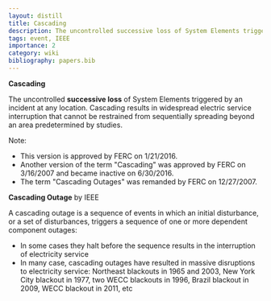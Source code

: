 ```yaml
---
layout: distill
title: Cascading
description: The uncontrolled successive loss of System Elements triggered by an incident
tags: event, IEEE
importance: 2
category: wiki
bibliography: papers.bib
---
```


**Cascading** <d-cite key="nerc2024glossary"></d-cite>

The uncontrolled **successive loss** of System Elements triggered by an incident at any location.
Cascading results in widespread electric service interruption that cannot be restrained from sequentially spreading beyond an area predetermined by studies.

Note:

- This version is approved by FERC on 1/21/2016.
- Another version of the term "Cascading" was approved by FERC on 3/16/2007 and became inactive on 6/30/2016.
- The term "Cascading Outages" was remanded by FERC on 12/27/2007.

**Cascading Outage** by IEEE <d-cite key="ieee2014cascading"></d-cite>

A cascading outage is a sequence of events in which an initial disturbance, or a set of disturbances, triggers a sequence of one or more dependent component outages:

- In some cases they halt before the sequence results in the interruption of electricity service
- In many case, cascading outages have resulted in massive disruptions to electricity service: Northeast blackouts in 1965 and 2003, New York City blackout in 1977, two WECC blackouts in 1996, Brazil blackout in 2009, WECC blackout in 2011, etc
